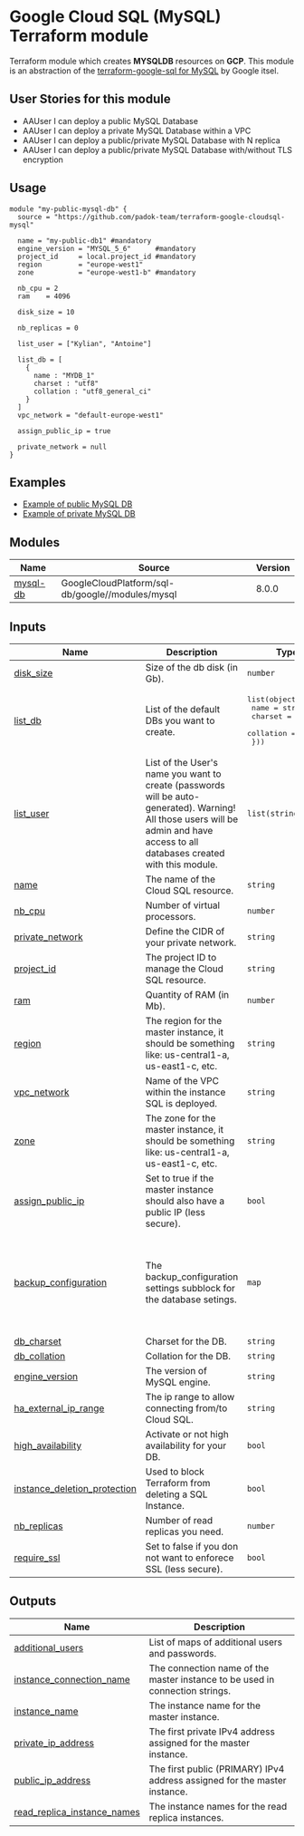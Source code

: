 # Google Cloud SQL (MySQL) Terraform module

Terraform module which creates **MYSQLDB** resources on **GCP**. This module is an abstraction of the [terraform-google-sql for MySQL](https://github.com/terraform-google-modules/terraform-google-sql-db/tree/master/modules/mysql) by Google itsel.

## User Stories for this module


- AAUser I can deploy a public MySQL Database
- AAUser I can deploy a private MySQL Database within a VPC
- AAUser I can deploy a public/private MySQL Database with N replica
- AAUser I can deploy a public/private MySQL Database with/without TLS encryption

## Usage

```hcl
module "my-public-mysql-db" {
  source = "https://github.com/padok-team/terraform-google-cloudsql-mysql"

  name = "my-public-db1" #mandatory
  engine_version = "MYSQL_5_6"      #mandatory
  project_id     = local.project_id #mandatory
  region         = "europe-west1"
  zone           = "europe-west1-b" #mandatory

  nb_cpu = 2
  ram    = 4096

  disk_size = 10

  nb_replicas = 0

  list_user = ["Kylian", "Antoine"]

  list_db = [
    {
      name : "MYDB_1"
      charset : "utf8"
      collation : "utf8_general_ci"
    }
  ]
  vpc_network = "default-europe-west1"

  assign_public_ip = true

  private_network = null
}
```

## Examples

- [Example of public MySQL DB](examples/public_mysql_db/main.tf)
- [Example of private MySQL DB](examples/private_mysql_db/main.tf)

<!-- BEGIN_TF_DOCS -->
## Modules

| Name | Source | Version |
|------|--------|---------|
| <a name="module_mysql-db"></a> [mysql-db](#module\_mysql-db) | GoogleCloudPlatform/sql-db/google//modules/mysql | 8.0.0 |

## Inputs

| Name | Description | Type | Default | Required |
|------|-------------|------|---------|:--------:|
| <a name="input_disk_size"></a> [disk\_size](#input\_disk\_size) | Size of the db disk (in Gb). | `number` | n/a | yes |
| <a name="input_list_db"></a> [list\_db](#input\_list\_db) | List of the default DBs you want to create. | <pre>list(object({<br>    name      = string<br>    charset   = string<br>    collation = string<br>  }))</pre> | n/a | yes |
| <a name="input_list_user"></a> [list\_user](#input\_list\_user) | List of the User's name you want to create (passwords will be auto-generated). Warning! All those users will be admin and have access to all databases created with this module. | `list(string)` | n/a | yes |
| <a name="input_name"></a> [name](#input\_name) | The name of the Cloud SQL resource. | `string` | n/a | yes |
| <a name="input_nb_cpu"></a> [nb\_cpu](#input\_nb\_cpu) | Number of virtual processors. | `number` | n/a | yes |
| <a name="input_private_network"></a> [private\_network](#input\_private\_network) | Define the CIDR of your private network. | `string` | n/a | yes |
| <a name="input_project_id"></a> [project\_id](#input\_project\_id) | The project ID to manage the Cloud SQL resource. | `string` | n/a | yes |
| <a name="input_ram"></a> [ram](#input\_ram) | Quantity of RAM (in Mb). | `number` | n/a | yes |
| <a name="input_region"></a> [region](#input\_region) | The region for the master instance, it should be something like: us-central1-a, us-east1-c, etc. | `string` | n/a | yes |
| <a name="input_vpc_network"></a> [vpc\_network](#input\_vpc\_network) | Name of the VPC within the instance SQL is deployed. | `string` | n/a | yes |
| <a name="input_zone"></a> [zone](#input\_zone) | The zone for the master instance, it should be something like: us-central1-a, us-east1-c, etc. | `string` | n/a | yes |
| <a name="input_assign_public_ip"></a> [assign\_public\_ip](#input\_assign\_public\_ip) | Set to true if the master instance should also have a public IP (less secure). | `bool` | `false` | no |
| <a name="input_backup_configuration"></a> [backup\_configuration](#input\_backup\_configuration) | The backup\_configuration settings subblock for the database setings. | `map` | <pre>{<br>  "binary_log_enabled": false,<br>  "enabled": false,<br>  "retained_backups": 7,<br>  "retention_unit": "COUNT",<br>  "start_time": "03:00",<br>  "transaction_log_retention_days": "7"<br>}</pre> | no |
| <a name="input_db_charset"></a> [db\_charset](#input\_db\_charset) | Charset for the DB. | `string` | `"utf8"` | no |
| <a name="input_db_collation"></a> [db\_collation](#input\_db\_collation) | Collation for the DB. | `string` | `"utf8_general_ci"` | no |
| <a name="input_engine_version"></a> [engine\_version](#input\_engine\_version) | The version of MySQL engine. | `string` | `"MYSQL_5_6"` | no |
| <a name="input_ha_external_ip_range"></a> [ha\_external\_ip\_range](#input\_ha\_external\_ip\_range) | The ip range to allow connecting from/to Cloud SQL. | `string` | `"192.10.10.10/32"` | no |
| <a name="input_high_availability"></a> [high\_availability](#input\_high\_availability) | Activate or not high availability for your DB. | `bool` | `true` | no |
| <a name="input_instance_deletion_protection"></a> [instance\_deletion\_protection](#input\_instance\_deletion\_protection) | Used to block Terraform from deleting a SQL Instance. | `bool` | `false` | no |
| <a name="input_nb_replicas"></a> [nb\_replicas](#input\_nb\_replicas) | Number of read replicas you need. | `number` | `0` | no |
| <a name="input_require_ssl"></a> [require\_ssl](#input\_require\_ssl) | Set to false if you don not want to enforece SSL  (less secure). | `bool` | `true` | no |

## Outputs

| Name | Description |
|------|-------------|
| <a name="output_additional_users"></a> [additional\_users](#output\_additional\_users) | List of maps of additional users and passwords. |
| <a name="output_instance_connection_name"></a> [instance\_connection\_name](#output\_instance\_connection\_name) | The connection name of the master instance to be used in connection strings. |
| <a name="output_instance_name"></a> [instance\_name](#output\_instance\_name) | The instance name for the master instance. |
| <a name="output_private_ip_address"></a> [private\_ip\_address](#output\_private\_ip\_address) | The first private IPv4 address assigned for the master instance. |
| <a name="output_public_ip_address"></a> [public\_ip\_address](#output\_public\_ip\_address) | The first public (PRIMARY) IPv4 address assigned for the master instance. |
| <a name="output_read_replica_instance_names"></a> [read\_replica\_instance\_names](#output\_read\_replica\_instance\_names) | The instance names for the read replica instances. |
<!-- END_TF_DOCS -->
